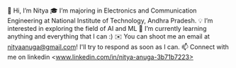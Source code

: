 👋 Hi, I’m Nitya
🎓  I’m majoring in Electronics and Communication Engineering at National Institute of Technology, Andhra Pradesh.
💡  I’m interested in exploring the field of AI and ML
🌱  I’m currently learning anything and everything that I can :)
✉️  You can shoot me an email at nityaanuga@gmail.com! I'll try to respond as soon as I can.
📫 Connect with me on linkedin <www.linkedin.com/in/nitya-anuga-3b71b7223>

<!---
iamnitya/iamnitya is a ✨ special ✨ repository because its `README.md` (this file) appears on your GitHub profile.
You can click the Preview link to take a look at your changes.
--->
